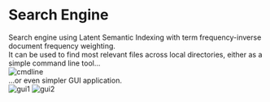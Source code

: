 # Search Engine
Search engine using Latent Semantic Indexing with term frequency-inverse document frequency weighting. <br/>
It can be used to find most relevant files across local directories, either as a simple command line tool... <br/>
![cmdline](https://user-images.githubusercontent.com/42115679/133048566-8b1d6501-e4b7-413d-ab68-4cc6d4822751.png)
 <br/>
...or even simpler GUI application.<br/>
![gui1](https://user-images.githubusercontent.com/42115679/133047375-84a82af2-a335-440c-a86c-9b43df61d087.png) 
![gui2](https://user-images.githubusercontent.com/42115679/133048306-fe8a255a-c180-4087-8569-299a863c5fbe.png)